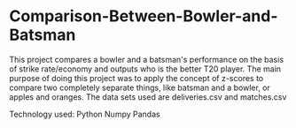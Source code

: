 # Comparison-Between-Bowler-and-Batsman
This project compares a bowler and a batsman's performance on the basis of strike rate/economy and outputs who is the better T20 player. The main purpose of doing this project was to apply the concept of z-scores to compare two completely separate things, like batsman and a bowler, or apples and oranges. The data sets used are deliveries.csv and matches.csv

Technology used:
Python
Numpy
Pandas
